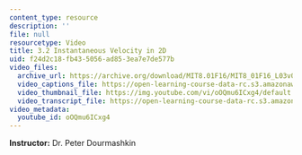 ```yaml
---
content_type: resource
description: ''
file: null
resourcetype: Video
title: 3.2 Instantaneous Velocity in 2D
uid: f24d2c18-fb43-5056-ad85-3ea7e7de577b
video_files:
  archive_url: https://archive.org/download/MIT8.01F16/MIT8_01F16_L03v02_360p.mp4
  video_captions_file: https://open-learning-course-data-rc.s3.amazonaws.com/8-01sc-classical-mechanics-fall-2016/9ac4b110e4105d378e19fdcbaff271dc_oOQmu6ICxg4.vtt
  video_thumbnail_file: https://img.youtube.com/vi/oOQmu6ICxg4/default.jpg
  video_transcript_file: https://open-learning-course-data-rc.s3.amazonaws.com/8-01sc-classical-mechanics-fall-2016/a1e45d633d5d67ac592851bdcf3c1a29_oOQmu6ICxg4.pdf
video_metadata:
  youtube_id: oOQmu6ICxg4
---
```


**Instructor:** Dr. Peter Dourmashkin